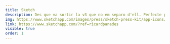 ```yaml
---
title: Sketch
description: Des que va sortir la v3 que no em separo d'ell. Perfecte per al disseny UI / UX.
img: https://www.sketchapp.com/images/press/sketch-press-kit/app-icons/sketch-mac-icon@2x.png
link: https://www.sketchapp.com/?ref=ricardpanades
visible: true
order: 1
---
```

